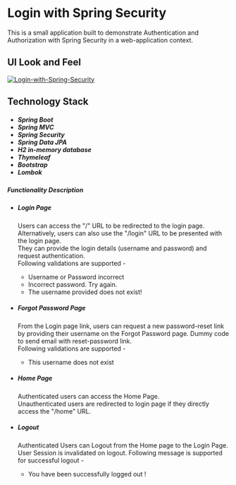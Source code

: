 <h1>Login with Spring Security</h1>

<p>
This is a small application built to demonstrate Authentication and Authorization with Spring Security in a web-application context.
</p>

<h2> UI Look and Feel </h2>

<a href="https://youtu.be/j4oG5YeZ3MU"><img src="thumbnail.png" title="Login-with-Spring-Security"></a>

<h2>Technology Stack</h2>

<h5>
<ul>
<li> Spring Boot </li>
<li> Spring MVC </li>
<li> Spring Security </li>
<li> Spring Data JPA </li>
<li> H2 in-memory database </li>
<li> Thymeleaf </li>
<li> Bootstrap </li>
<li> Lombok </li>
</ul>
</h5>

<h5> Functionality Description </h5>

<p>
<ul>
<li><h5> Login Page </h5></li>
<p> Users can access the "/" URL to be redirected to the login page. Alternatively, users can also use the "/login" URL to be presented with the login page.
<br>They can provide the login details (username and password) and request authentication.
<br> Following validations are supported -
<ul>
<li> Username or Password incorrect </li>
<li> Incorrect password. Try again. </li>
<li> The username provided does not exist! </li>
</ul>
</ul>
<ul>
<li><h5> Forgot Password Page </h5></li>
<p> From the Login page link, users can request a new password-reset link by providing their username on the Forgot Password page.
Dummy code to send email with reset-password link.
<br> Following validations are supported -
<ul>
<li> This username does not exist </li>
</ul>
</p>
</ul>
<ul>
<li><h5> Home Page </h5></li>
<p> Authenticated users can access the Home Page.
<br>Unauthenticated users are redirected to login page if they directly access the "/home" URL.
</p>
</ul>
<ul>
<li><h5> Logout </h5></li>
<p> Authenticated Users can Logout from the Home page to the Login Page.
<br> User Session is invalidated on logout. Following message is supported for successful logout -
<ul>
<li> You have been successfully logged out ! </li>
</ul>
</p>
</ul>
</p>


